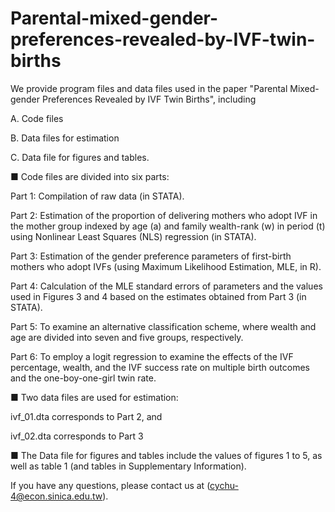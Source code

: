 # Parental-mixed-gender-preferences-revealed-by-IVF-twin-births

We provide program files and data files used in the paper "Parental Mixed-gender Preferences Revealed by IVF Twin Births", including

A. Code files 

B. Data files for estimation 

C. Data file for figures and tables. 

■	Code files are divided into six parts: 

Part 1: Compilation of raw data (in STATA). 

Part 2: Estimation of the proportion of delivering mothers who adopt IVF in the mother group indexed by age (a) and family wealth-rank (w) in period (t) using Nonlinear Least Squares (NLS) regression (in STATA). 

Part 3: Estimation of the gender preference parameters of first-birth mothers who adopt IVFs (using Maximum Likelihood Estimation, MLE, in R). 

Part 4: Calculation of the MLE standard errors of parameters and the values used in Figures 3 and 4 based on the estimates obtained from Part 3 (in STATA). 

Part 5: To examine an alternative classification scheme, where wealth and age are divided into seven and five groups, respectively.

Part 6: To employ a logit regression to examine the effects of the IVF percentage, wealth, and the IVF success rate on multiple birth outcomes and the one-boy-one-girl twin rate.

■ Two data files are used for estimation: 

ivf_01.dta corresponds to Part 2, and 

ivf_02.dta corresponds to Part 3

■	The Data file for figures and tables include the values of figures 1 to 5, as well as table 1  (and tables in Supplementary Information). 

If you have any questions, please contact us at (cychu-4@econ.sinica.edu.tw).
